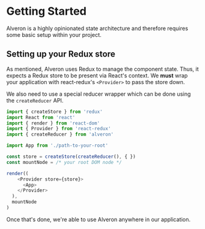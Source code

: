 # Getting Started

Alveron is a highly opinionated state architecture and therefore requires some basic setup within your project.

## Setting up your Redux store
As mentioned, Alveron uses Redux to manage the component state. Thus, it expects a Redux store to be present via React's context. We **must** wrap your application with react-redux's `<Provider>` to pass the store down.

We also need to use a special reducer wrapper which can be done using the `createReducer` API.

```javascript
import { createStore } from 'redux'
import React from 'react'
import { render } from 'react-dom'
import { Provider } from 'react-redux'
import { createReducer } from 'alveron'

import App from './path-to-your-root'

const store = createStore(createReducer(), { })
const mountNode = /* your root DOM node */

render((
    <Provider store={store}>
      <App>
    </Provider>
  ),
  mountNode
)
```

Once that's done, we're able to use Alveron anywhere in our application.
